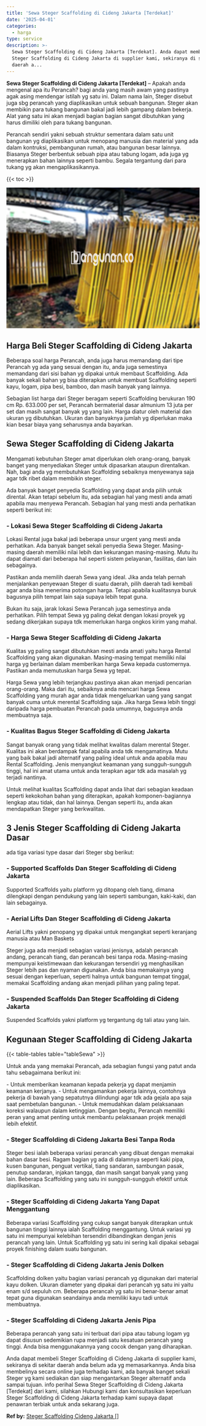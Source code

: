 ```yaml
---
title: 'Sewa Steger Scaffolding di Cideng Jakarta [Terdekat]'
date: '2025-04-01'
categories:
  - harga
type: service
description: >-
  Sewa Steger Scaffolding di Cideng Jakarta [Terdekat]. Anda dapat membeli
  Steger Scaffolding di Cideng Jakarta di supplier kami, sekiranya di sekitar
  daerah a...
---
```


**Sewa Steger Scaffolding di Cideng Jakarta \[Terdekat\]** – Apakah anda mengenal apa itu Perancah? bagi anda yang masih awam yang pastinya agak asing mendengar istilah yg satu ini. Dalam nama lain, Steger disebut juga sbg perancah yang diaplikasikan untuk sebuah bangunan. Steger akan membikin para tukang bangunan bakal jadi lebih gampang dalam bekerja. Alat yang satu ini akan menjadi bagian bagian sangat dibutuhkan yang harus dimiliki oleh para tukang bangunan.

Perancah sendiri yakni sebuah struktur sementara dalam satu unit bangunan yg diaplikasikan untuk menopang manusia dan material yang ada dalam kontruksi, pembangunan rumah, atau bangunan besar lainnya. Biasanya Steger berbentuk sebuah pipa atau tabung logam, ada juga yg menerapkan bahan lainnya seperti bambu. Segala tergantung dari para tukang yg akan mengaplikasikannya.

{{< toc >}}

![Sewa Steger Scaffolding di Cideng Jakarta [Terdekat]](/images/sewa-scaffolding-steger-11.png)

## Harga Beli Steger Scaffolding di Cideng Jakarta

Beberapa soal harga Perancah, anda juga harus memandang dari tipe Perancah yg ada yang sesuai dengan itu, anda juga semestinya memandang dari sisi bahan yg dipakai untuk membaut Scaffolding. Ada banyak sekali bahan yg bisa diterapkan untuk membuat Scaffolding seperti kayu, logam, pipa besi, bamboo, dan masih banyak yang lainnya.

Sebagian list harga dari Steger beragam seperti Scaffolding berukuran 190 cm Rp. 633.000 per set, Perancah bermaterial dasar almunium 13 juta per set dan masih sangat banyak yg yang lain. Harga diatur oleh material dan ukuran yg dibutuhkan. Ukuran dan banyaknya jumlah yg diperlukan maka kian besar biaya yang seharusnya anda bayarkan.

## Sewa Steger Scaffolding di Cideng Jakarta

Mengamati kebutuhan Steger amat diperlukan oleh orang-orang, banyak banget yang menyediakan Steger untuk dipasarkan ataupun direntalkan. Nah, bagi anda yg membutuhkan Scaffolding sebaiknya menyewanya saja agar tdk ribet dalam membikin steger.

Ada banyak banget penyedia Scaffolding yang dapat anda pilih untuk dirental. Akan tetapi sebelum itu, ada sebagian hal yang mesti anda amati apabila mau menyewa Perancah. Sebagian hal yang mesti anda perhatikan seperti berikut ini:

### \- Lokasi Sewa Steger Scaffolding di Cideng Jakarta

Lokasi Rental juga bakal jadi beberapa unsur urgent yang mesti anda perhatikan. Ada banyak banget sekali penyedia Sewa Steger. Masing-masing daerah memiliki nilai lebih dan kekurangan masing-masing. Mutu itu dapat diamati dari beberapa hal seperti sistem pelayanan, fasilitas, dan lain sebagainya.

Pastikan anda memilih daerah Sewa yang ideal. Jika anda telah pernah menjalankan penyewaan Steger di suatu daerah, pilih daerah tadi kembali agar anda bisa menerima potongan harga. Tetapi apabila kualitasnya buruk bagusnya pilih tempat lain saja supaya lebih tepat guna.

Bukan itu saja, jarak lokasi Sewa Perancah juga semestinya anda perhatikan. Pilih tempat Sewa yg paling dekat dengan lokasi proyek yg sedang dikerjakan supaya tdk memerlukan harga ongkos kirim yang mahal.

### \- Harga Sewa Steger Scaffolding di Cideng Jakarta

Kualitas yg paling sangat dibutuhkan mesti anda amati yaitu harga Rental Scaffolding yang akan digunakan. Masing-masing tempat memiliki nilai harga yg berlainan dalam memberikan harga Sewa kepada customernya. Pastikan anda memutuskan harga Sewa yg tepat.

Harga Sewa yang lebih terjangkau pastinya akan akan menjadi pencarian orang-orang. Maka dari itu, sebaiknya anda mencari harga Sewa Scaffolding yang murah agar anda tidak mengeluarkan uang yang sangat banyak cuma untuk merental Scaffolding saja. Jika harga Sewa lebih tinggi daripada harga pembuatan Perancah pada umumnya, bagusnya anda membuatnya saja.

### \- Kualitas Bagus Steger Scaffolding di Cideng Jakarta

Sangat banyak orang yang tidak melihat kwalitas dalam merental Steger. Kualitas ini akan berdampak fatal apabila anda tdk mengamatinya. Mutu yang baik bakal jadi alternatif yang paling ideal untuk anda apabila mau Rental Scaffolding. Jenis menyangkut keamanan yang sungguh-sungguh tinggi, hal ini amat utama untuk anda terapkan agar tdk ada masalah yg terjadi nantinya.

Untuk melihat kualitas Scaffolding dapat anda lihat dari sebagian keadaan seperti kekokohan bahan yang diterapkan, apakah komponen-bagiannya lengkap atau tidak, dan hal lainnya. Dengan seperti itu, anda akan mendapatkan Steger yang berkwalitas.

## 3 Jenis Steger Scaffolding di Cideng Jakarta Dasar

ada tiga variasi type dasar dari Steger sbg berikut:

### \- Supported Scaffolds Dan Steger Scaffolding di Cideng Jakarta

Supported Scaffolds yaitu platform yg ditopang oleh tiang, dimana dilengkapi dengan pendukung yang lain seperti sambungan, kaki-kaki, dan lain sebagainya.

### \- Aerial Lifts Dan Steger Scaffolding di Cideng Jakarta

Aerial Lifts yakni penopang yg dipakai untuk mengangkat seperti keranjang manusia atau Man Baskets

Steger juga ada menjadi sebagian variasi jenisnya, adalah perancah andang, perancah tiang, dan perancah besi tanpa roda. Masing-masing mempunyai keistimewaan dan kekurangan tersendiri yg menghasilkan Steger lebih pas dan nyaman digunakan. Anda bisa memakainya yang sesuai dengan keperluan, seperti halnya untuk bangunan tempat tinggal, memakai Scaffolding andang akan menjadi pilihan yang paling tepat.

### \- Suspended Scaffolds Dan Steger Scaffolding di Cideng Jakarta

Suspended Scaffolds yakni platform yg tergantung dg tali atau yang lain.

## Kegunaan Steger Scaffolding di Cideng Jakarta

{{< table-tables table="tableSewa" >}}

Untuk anda yang memakai Perancah, ada sebagian fungsi yang patut anda tahu sebagaimana berikut ini:

\- Untuk memberikan keamanan kepada pekerja yg dapat menjamin keamanan kerjanya. - Untuk mengamankan pekerja lainnya, contohnya pekerja di bawah yang sepatutnya dilindungi agar tdk ada gejala apa saja saat pembetulan bangunan. - Untuk memudahkan dalam pelaksanaan koreksi walaupun dalam ketinggian. Dengan begitu, Perancah memiliki peran yang amat penting untuk membantu pelaksanaan projek menajdi lebih efektif.

### \- Steger Scaffolding di Cideng Jakarta Besi Tanpa Roda

Steger besi ialah beberapa variasi perancah yang dibuat dengan memakai bahan dasar besi. Ragam bagian yg ada di dalamnya seperti kaki pipa, kusen bangunan, penguat vertikal, tiang sandaran, sambungan pasak, penutup sandaran, injakan tangga, dan masih sangat banyak yang yang lain. Beberapa Scaffolding yang satu ini sungguh-sungguh efektif untuk diaplikasikan.

### \- Steger Scaffolding di Cideng Jakarta Yang Dapat Menggantung

Beberapa variasi Scaffolding yang cukup sangat banyak diterapkan untuk bangunan tinggi lainnya ialah Scaffolding menggantung. Untuk variasi yg satu ini mempunyai kelebihan tersendiri dibandingkan dengan jenis perancah yang lain. Untuk Scaffolding yg satu ini sering kali dipakai sebagai proyek finishing dalam suatu bangunan.

### \- Steger Scaffolding di Cideng Jakarta Jenis Dolken

Scaffolding dolken yaitu bagian variasi perancah yg digunakan dari material kayu dolken. Ukuran diameter yang dipakai dari perancah yg satu ini yaitu enam s/d sepuluh cm. Beberapa perancah yg satu ini benar-benar amat tepat guna digunakan seandainya anda memiliki kayu tadi untuk membuatnya.

### \- Steger Scaffolding di Cideng Jakarta Jenis Pipa

Beberapa perancah yang satu ini terbuat dari pipa atau tabung logam yg dapat disusun sedemikian rupa menjadi satu kesatuan perancah yang tinggi. Anda bisa menggunakannya yang cocok dengan yang diharapkan.

Anda dapat membeli Steger Scaffolding di Cideng Jakarta di supplier kami, sekiranya di sekitar daerah anda belum ada yg memasarkannya. Anda bisa membelinya secara online juga terhadap kami, ada banyak banget sekali Steger yg kami sediakan dan siap mengantarkan Steger alternatif anda sampai tujuan. info perihal Sewa Steger Scaffolding di Cideng Jakarta \[Terdekat\] dari kami, silahkan Hubungi kami dan konsultasikan keperluan Steger Scaffolding di Cideng Jakarta terhadap kami supaya dapat penawran terbiak untuk anda sekarang juga.

**Ref by:** [Steger Scaffolding Cideng Jakarta []](https://id.wikipedia.org/wiki/Steger)
